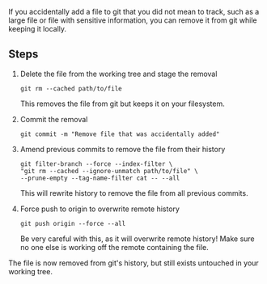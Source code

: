 If you accidentally add a file to git that you did not mean to track, such as a large file or file with sensitive information, you can remove it from git while keeping it locally.

## Steps

1. Delete the file from the working tree and stage the removal 

    ```
    git rm --cached path/to/file
    ```

    This removes the file from git but keeps it on your filesystem.

2. Commit the removal

    ```
    git commit -m "Remove file that was accidentally added"
    ```

3. Amend previous commits to remove the file from their history

    ```
    git filter-branch --force --index-filter \
    "git rm --cached --ignore-unmatch path/to/file" \
    --prune-empty --tag-name-filter cat -- --all
    ```

    This will rewrite history to remove the file from all previous commits.

4. Force push to origin to overwrite remote history

    ```
    git push origin --force --all
    ```

    Be very careful with this, as it will overwrite remote history! Make sure no one else is working off the remote containing the file.

The file is now removed from git's history, but still exists untouched in your working tree.